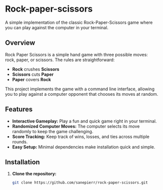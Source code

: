 # Rock-paper-scissors

A simple implementation of the classic Rock-Paper-Scissors game where you can play against the computer in your terminal.


## Overview
Rock Paper Scissors is a simple hand game with three possible moves: rock, paper, or scissors. The rules are straightforward:
- **Rock** crushes **Scissors**
- **Scissors** cuts **Paper**
- **Paper** covers **Rock**

This project implements the game with a command line interface, allowing you to play against a computer opponent that chooses its moves at random.

## Features
- **Interactive Gameplay:** Play a fun and quick game right in your terminal.
- **Randomized Computer Moves:** The computer selects its move randomly to keep the game challenging.
- **Score Tracking:** Keep track of wins, losses, and ties across multiple rounds.
- **Easy Setup:** Minimal dependencies make installation quick and simple.

## Installation
1. **Clone the repository:**
   ```bash
   git clone https://github.com/sanepierr/rock-paper-scissors.git
